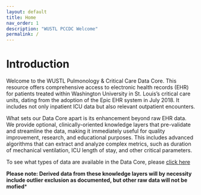 ```yaml
---
layout: default
title: Home
nav_order: 1
description: "WUSTL PCCDC Welcome"
permalink: /
---
```


# Introduction
Welcome to the WUSTL Pulmonology & Critical Care Data Core. This resource offers comprehensive access to electronic health records (EHR) for patients treated within Washington University in St. Louis’s critical care units, dating from the adoption of the Epic EHR system in July 2018. It includes not only inpatient ICU data but also relevant outpatient encounters.

What sets our Data Core apart is its enhancement beyond raw EHR data. We provide optional, clinically-oriented knowledge layers that pre-validate and streamline the data, making it immediately useful for quality improvement, research, and educational purposes. This includes advanced algorithms that can extract and analyze complex metrics, such as duration of mechanical ventilation, ICU length of stay, and other critical parameters.

To see what types of data are available in the Data Core, please [click here](datatypes/datatypes.html)

 **Please note: Derived data from these knowledge layers will by necessity include outlier exclusion as documented, but other raw data will not be mofied*** 
